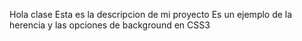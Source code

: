 Hola clase
Esta es la descripcion de mi proyecto
Es un ejemplo de la herencia y las opciones de background en CSS3